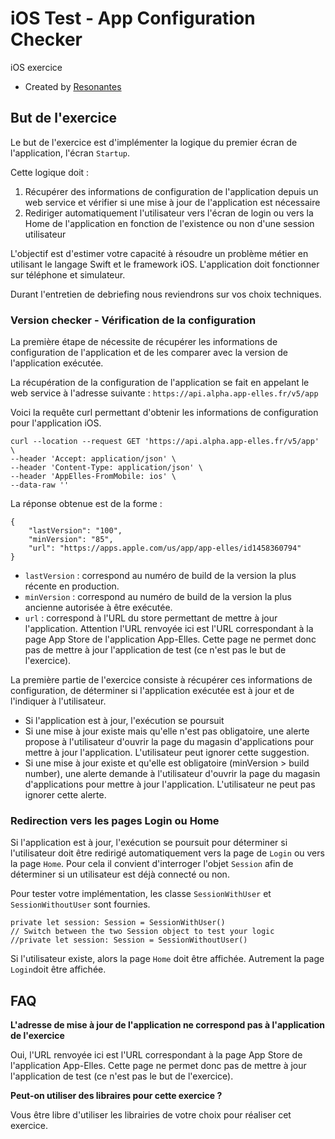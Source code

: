 # iOS Test - App Configuration Checker

iOS exercice

* Created by [Resonantes](https://www.resonantes.fr/)

## But de l'exercice

Le but de l'exercice est d'implémenter la logique du premier écran de l'application, l'écran `Startup`.

Cette logique doit :

  1. Récupérer des informations de configuration de l'application depuis un web service et vérifier si une mise à jour de l'application est nécessaire
  2. Rediriger automatiquement l'utilisateur vers l'écran de login ou vers la Home de l'application en fonction de l'existence ou non d'une session utilisateur

L'objectif est d'estimer votre capacité à résoudre un problème métier en utilisant le langage Swift et le framework iOS. L'application doit fonctionner sur téléphone et simulateur. 

Durant l'entretien de debriefing nous reviendrons sur vos choix techniques. 

### Version checker - Vérification de la configuration

La première étape de nécessite de récupérer les informations de configuration de l'application et de les comparer avec la version de l'application exécutée. 

La récupération de la configuration de l'application se fait en appelant le web service à l'adresse suivante : `https://api.alpha.app-elles.fr/v5/app`

Voici la requête curl permettant d'obtenir les informations de configuration pour l'application iOS.

```
curl --location --request GET 'https://api.alpha.app-elles.fr/v5/app' \
--header 'Accept: application/json' \
--header 'Content-Type: application/json' \
--header 'AppElles-FromMobile: ios' \
--data-raw ''
```

La réponse obtenue est de la forme :

```
{
    "lastVersion": "100",
    "minVersion": "85",
    "url": "https://apps.apple.com/us/app/app-elles/id1458360794"
}
```

  * `lastVersion` : correspond au numéro de build de la version la plus récente en production.
  * `minVersion` : correspond au numéro de build de la version la plus ancienne autorisée à être exécutée.
  * `url` : correspond à l'URL du store permettant de mettre à jour l'application. Attention l'URL renvoyée ici est l'URL correspondant à la page App Store de l'application App-Elles. Cette page ne permet donc pas de mettre à jour l'application de test (ce n'est pas le but de l'exercice).

La première partie de l'exercice consiste à récupérer ces informations de configuration, de déterminer si l'application exécutée est à jour et de l'indiquer à l'utilisateur.

  * Si l'application est à jour, l'exécution se poursuit
  * Si une mise à jour existe mais qu'elle n'est pas obligatoire, une alerte propose à l'utilisateur d'ouvrir la page du magasin d'applications pour mettre à jour l'application. L'utilisateur peut ignorer cette suggestion.
  * Si une mise à jour existe et qu'elle est obligatoire (minVersion > build number), une alerte demande à l'utilisateur d'ouvrir la page du magasin d'applications pour mettre à jour l'application. L'utilisateur ne peut pas ignorer cette alerte.

### Redirection vers les pages Login ou Home

Si l'application est à jour, l'exécution se poursuit pour déterminer si l'utilisateur doit être redirigé automatiquement vers la page de `Login` ou vers la page `Home`. Pour cela il convient d'interroger l'objet `Session` afin de déterminer si un utilisateur est déjà connecté ou non.

Pour tester votre implémentation, les classe `SessionWithUser` et `SessionWithoutUser` sont fournies.

```
private let session: Session = SessionWithUser()
// Switch between the two Session object to test your logic
//private let session: Session = SessionWithoutUser()
```

Si l'utilisateur existe, alors la page `Home` doit être affichée. Autrement la page `Login`doit être affichée. 

## FAQ

**L'adresse de mise à jour de l'application ne correspond pas à l'application de l'exercice**

Oui, l'URL renvoyée ici est l'URL correspondant à la page App Store de l'application App-Elles. Cette page ne permet donc pas de mettre à jour l'application de test (ce n'est pas le but de l'exercice).

**Peut-on utiliser des libraires pour cette exercice ?**

Vous être libre d'utiliser les librairies de votre choix pour réaliser cet exercice.


